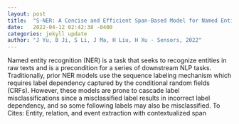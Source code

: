 ```yaml
---
layout: post
title:  "S-NER: A Concise and Efficient Span-Based Model for Named Entity Recognition"
date:   2022-04-12 02:42:38 -0400
categories: jekyll update
author: "J Yu, B Ji, S Li, J Ma, H Liu, H Xu - Sensors, 2022"
---
```

Named entity recognition (NER) is a task that seeks to recognize entities in raw texts and is a precondition for a series of downstream NLP tasks. Traditionally, prior NER models use the sequence labeling mechanism which requires label dependency captured by the conditional random fields (CRFs). However, these models are prone to cascade label misclassifications since a misclassified label results in incorrect label dependency, and so some following labels may also be misclassified. To Cites: Entity, relation, and event extraction with contextualized span